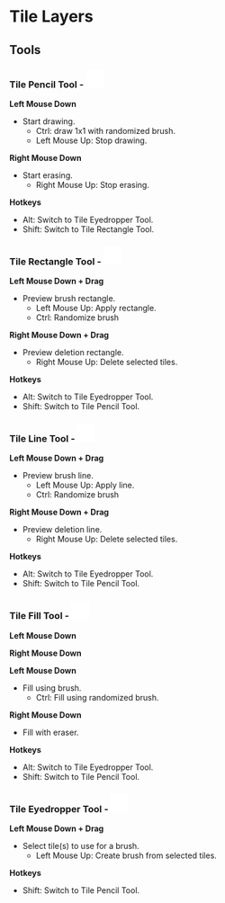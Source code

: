 # Tile Layers

## Tools

### Tile Pencil Tool - <img src="https://raw.githubusercontent.com/AustinEast/ogmo-site/gh-pages/img/icon-pencil.png" class="inverted down-eight" width="32"/>

**Left Mouse Down**

- Start drawing.
  + Ctrl: draw 1x1 with randomized brush.
  + Left Mouse Up: Stop drawing.

**Right Mouse Down**

- Start erasing.
  + Right Mouse Up: Stop erasing.

**Hotkeys**

- Alt: Switch to Tile Eyedropper Tool.
- Shift: Switch to Tile Rectangle Tool.

### Tile Rectangle Tool - <img src="https://raw.githubusercontent.com/AustinEast/ogmo-site/gh-pages/img/icon-square.png" class="inverted down-eight" width="32"/>

**Left Mouse Down + Drag**

- Preview brush rectangle.
  + Left Mouse Up: Apply rectangle.
  + Ctrl: Randomize brush

**Right Mouse Down + Drag**

- Preview deletion rectangle.
  + Right Mouse Up: Delete selected tiles.

**Hotkeys**

- Alt: Switch to Tile Eyedropper Tool.
- Shift: Switch to Tile Pencil Tool.

### Tile Line Tool - <img src="https://raw.githubusercontent.com/AustinEast/ogmo-site/gh-pages/img/icon-line.png" class="inverted down-eight" width="32"/>

**Left Mouse Down + Drag**

- Preview brush line.
  + Left Mouse Up: Apply line.
  + Ctrl: Randomize brush

**Right Mouse Down + Drag**

- Preview deletion line.
  + Right Mouse Up: Delete selected tiles.

**Hotkeys**

- Alt: Switch to Tile Eyedropper Tool.
- Shift: Switch to Tile Pencil Tool.

### Tile Fill Tool - <img src="https://raw.githubusercontent.com/AustinEast/ogmo-site/gh-pages/img/icon-floodfill.png" class="inverted down-eight" width="32"/>

**Left Mouse Down**


**Right Mouse Down**

**Left Mouse Down**

- Fill using brush.
  + Ctrl: Fill using randomized brush.

**Right Mouse Down**

- Fill with eraser.

**Hotkeys**

- Alt: Switch to Tile Eyedropper Tool.
- Shift: Switch to Tile Pencil Tool.

### Tile Eyedropper Tool - <img src="https://raw.githubusercontent.com/AustinEast/ogmo-site/gh-pages/img/icon-eyedropper.png" class="inverted down-eight" width="32"/>

**Left Mouse Down + Drag**

- Select tile(s) to use for a brush.
  + Left Mouse Up: Create brush from selected tiles.

**Hotkeys**

- Shift: Switch to Tile Pencil Tool.